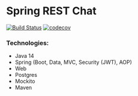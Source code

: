 # Spring REST Chat
[![Build Status](https://travis-ci.com/denisRudie/spring-rest-chat.svg?branch=main)](https://travis-ci.com/denisRudie/spring-rest-chat)
[![codecov](https://codecov.io/gh/denisRudie/spring-rest-chat/branch/main/graph/badge.svg)](https://codecov.io/gh/denisRudie/spring-rest-chat)

### Technologies:
* Java 14
* Spring (Boot, Data, MVC, Security (JWT), AOP)
* Web
* Postgres
* Mockito
* Maven
